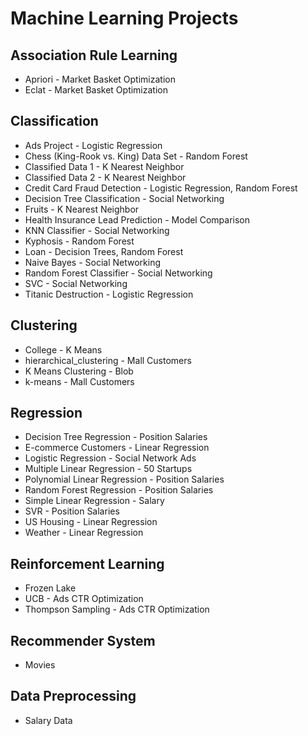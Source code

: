 # Machine Learning Projects

## Association Rule Learning

-   Apriori - Market Basket Optimization
-   Eclat - Market Basket Optimization

## Classification

-   Ads Project - Logistic Regression
-   Chess (King-Rook vs. King) Data Set - Random Forest
-   Classified Data 1 - K Nearest Neighbor
-   Classified Data 2 - K Nearest Neighbor
-   Credit Card Fraud Detection - Logistic Regression, Random Forest
-   Decision Tree Classification - Social Networking
-   Fruits - K Nearest Neighbor
-   Health Insurance Lead Prediction - Model Comparison
-   KNN Classifier - Social Networking
-   Kyphosis - Random Forest
-   Loan - Decision Trees, Random Forest
-   Naive Bayes - Social Networking
-   Random Forest Classifier - Social Networking
-   SVC - Social Networking
-   Titanic Destruction - Logistic Regression

## Clustering

-   College - K Means
-   hierarchical_clustering - Mall Customers
-   K Means Clustering - Blob
-   k-means - Mall Customers

## Regression

-   Decision Tree Regression - Position Salaries
-   E-commerce Customers - Linear Regression
-   Logistic Regression - Social Network Ads
-   Multiple Linear Regression - 50 Startups
-   Polynomial Linear Regression - Position Salaries
-   Random Forest Regression - Position Salaries
-   Simple Linear Regression - Salary
-   SVR - Position Salaries
-   US Housing - Linear Regression
-   Weather - Linear Regression

## Reinforcement Learning

-   Frozen Lake
-   UCB - Ads CTR Optimization
-   Thompson Sampling - Ads CTR Optimization

## Recommender System

-   Movies

## Data Preprocessing

-   Salary Data

